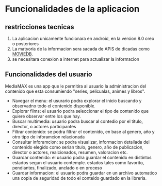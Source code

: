 <h1> Funcionalidades de la aplicacion </h1>
<h2> restricciones tecnicas </h2>
<ol>
    <li> La aplicacion unicamente funcionara en android, en la version 8.0 oreo o posteriores </li>
    <li> La matyoria de la informacion sera sacada de APIS de dicadas como <a href="https://developer.themoviedb.org/docs/getting-started">MOVIEDB</a>. </li> 
    <li> se necesitara conexion a internet para actualizar la informacion </li>
</ol>
<h2> Funcionalidades del usuario </h2>
<p> MediaMAX es una app que le permitira al usuario la administracion del contenido que esta consumiendo "series, pelicualas, animes y libros". </p>
<ul>
    <li> Navegar el menu: el usurario podra explorar el inicio buscando y observadno todo el contenido disponible. </li>
    <li> Explorar films: el usuario podra seleccionar el tipo de contenido que quiere observar entre los que hay. </li>
    <li> Buscar multimedia: usuario podra buscar al contedio por el titulo, director, o actores participantes </li>
    <li> Filtrar contenido: se podra filtrar el contenido, en base al genero, año y otro tipo de inforamcion relacionada </li>
    <li> Consultar inforamcion: se podra visualizar, informacion detallada del contenido elegido como serian titulo, genero, año de publicacion, director o actores, realcionados, resumen, valoracion etc.  </li>
    <li> Guardar contenido: el usuario podra guardar el contenido en distintos estados segun el usuario contemple. estados tales como favorito, pendiantes, finalizado, anclado o en proceso </li>
    <li> Guardar informacion: el usuario podra guardar en un archivo automatico una copia de seguridad de todo el conteido guardado en la libreria. </li>
</ul>

